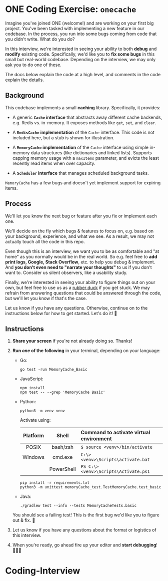 # ONE Coding Exercise: `onecache`

Imagine you've joined ONE (welcome!) and are working on your first big project.
You've been tasked with implementing a new feature in our codebase.
In the process, you run into some bugs coming from code that you didn't write.
What do you do?

In this interview, we're interested in seeing your ability to both
**debug** and **modify** existing code.
Specifically, we'd like you to **fix some bugs** in this small but
real-world codebase. Depending on the interview, we may only ask you to do
one of these.

The docs below explain the code at a high level, and comments in the code explain the details.

## Background

This codebase implements a small **caching** library. Specifically, it provides:

- A generic **`Cache` interface** that abstracts away different cache backends,
  e.g. Redis vs. in-memory. It exposes methods like `get`, `set`, and `clear`.

- A **`RedisCache` implementation** of the `Cache` interface.
  This code is not included here, but a stub is shown for illustration.

- A **`MemoryCache` implementation** of the `Cache` interface using simple
  in-memory data structures (like dictionaries and linked lists).
  Supports capping memory usage with a `maxItems` parameter,
  and evicts the least recently read items when over capacity.

- A **`Scheduler` interface** that manages scheduled background tasks.

`MemoryCache` has a few bugs and doesn't yet implement support for expiring items.

## Process

We'll let you know the next bug or feature after you fix or implement each one.

We'll decide on the fly which bugs & features to focus on,
e.g. based on your background, experience, and what we see.
As a result, we may not actually touch all the code in this repo.

Even though this is an interview, we want you to be as comfortable and "at home"
as you normally would be in the real world.
So e.g. feel free to **add print logs, Google, Stack Overflow**, etc.
to help you debug & implement.
And **you don't even need to "narrate your thoughts"** to us if you don't want to.
Consider us silent observers, like a usability study.

Finally, we're interested in seeing your ability to figure things out on your own,
but feel free to use us as a [rubber duck](https://en.wikipedia.org/wiki/Rubber_duck_debugging)
if you get stuck.
We may refrain from answering questions that could be answered through the code,
but we'll let you know if that's the case.

Let us know if you have any questions. Otherwise, continue on to the instructions below
for how to get started. Let's do it! 🚀

## Instructions

1.  **Share your screen** if you're not already doing so. Thanks!

2.  **Run _one_ of the following** in your terminal, depending on your language:

    - Go:

      ```
      go test -run MemoryCache_Basic
      ```

    - JavaScript:

      ```
      npm install
      npm test -- --grep 'MemoryCache Basic'
      ```

    - Python:

      ```
      python3 -m venv venv
      ```

      Activate using:

      | Platform |    Shell   | Command to activate virtual environment |
      |:--------:|:----------:|:----------------------------------------|
      | POSIX    | bash/zsh   |     `$ source <venv>/bin/activate`      |
      | Windows  | cmd.exe    |   `C:\> <venv>\Scripts\activate.bat`    |
      |          | PowerShell |  `PS C:\> <venv>\Scripts\Activate.ps1`  |

      ```
      pip install -r requirements.txt
      python3 -m unittest memoryCache_test.TestMemoryCache.test_basic
      ```

    - Java:

      ```
      ./gradlew test --info --tests MemoryCacheTests.basic
      ```

    You should see a failing test!
    This is the first bug we'd like you to figure out & fix. 🐞

3.  Let us know if you have any questions
    about the format or logistics of this interview.

4.  When you're ready, go ahead fire up your editor and **start debugging**! 👩🏽‍💻
# Coding-Interview

